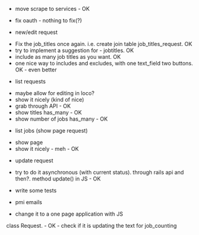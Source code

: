 * move scrape to services - OK

* fix oauth - nothing to fix(?)

* new/edit request
- Fix the job_titles once again. i.e. create join table job_titles_request. OK
- try to implement a suggestion for - jobtitles. OK
- include as many job titles as you want. OK
- one nice way to includes and excludes, with one text_field two buttons. OK - even better

* list requests
- maybe allow for editing in loco?
- show it nicely (kind of nice)
- grab through API - OK
- show titles has_many - OK
- show number of jobs has_many - OK

* list jobs (show page request)
- show page
- show it nicely - meh - OK

* update request
- try to do it asynchronous (with current status). through rails api and then?. method update() in JS - OK

* write some tests




* pmi emails
- change it to a one page application with JS

class Request. - OK - check if it is updating the text for job_counting